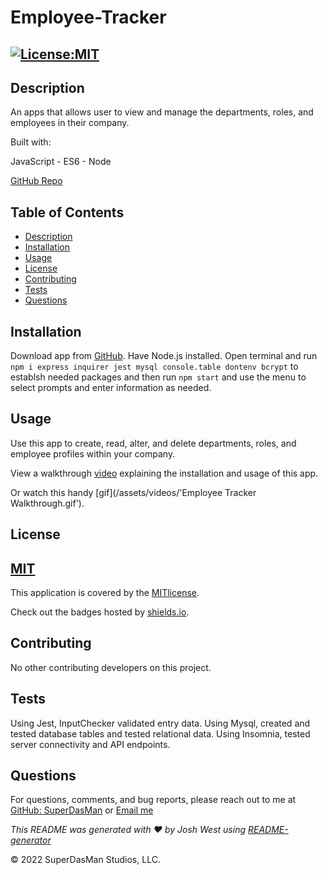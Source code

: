 # Employee-Tracker

## [![License:MIT](https://img.shields.io/badge/License-MIT-aqua)](https://opensource.org/licenses/MIT)

## Description

An apps that allows user to view and manage the departments, roles, and employees in their company.

Built with:

JavaScript - ES6 - Node

[GitHub Repo](https://github.com/SuperDasMan/Employee-Tracker/)

## Table of Contents

- [Description](#description)
- [Installation](#installation)
- [Usage](#usage)
- [License](#license)
- [Contributing](#contributing)
- [Tests](#tests)
- [Questions](#questions)

## Installation

Download app from [GitHub](https://github.com/SuperDasMan/employee-tracker/). Have Node.js installed. Open terminal and run `npm i express inquirer jest mysql console.table dontenv bcrypt` to establsh needed packages and then run `npm start` and use the menu to select prompts and enter information as needed.

## Usage

Use this app to create, read, alter, and delete departments, roles, and employee profiles within your company.

View a walkthrough [video](https://drive.google.com/file/d/1VS7-xHjN3Zon9iGWFq4yZhHR7-s3ynzF/view) explaining the installation and usage of this app.

Or watch this handy [gif](/assets/videos/'Employee Tracker Walkthrough.gif').

## License

## [MIT](#license)

This application is covered by the [MITlicense](<[![MIT]](https://opensource.org/licenses/MIT)>).

Check out the badges hosted by [shields.io](https://shields.io/).

## Contributing

No other contributing developers on this project.

## Tests

Using Jest, InputChecker validated entry data. Using Mysql, created and tested database tables and tested relational data. Using Insomnia, tested server connectivity and API endpoints.

## Questions

For questions, comments, and bug reports, please reach out to me at [GitHub: SuperDasMan](https://github.com/SuperDasMan) or [Email me](mailto:bigdaddydas@gmail.com)

_This README was generated with ❤️ by Josh West using [README-generator](https://github.com/SuperDasMan/README-Generator)_

&copy; 2022 SuperDasMan Studios, LLC.
